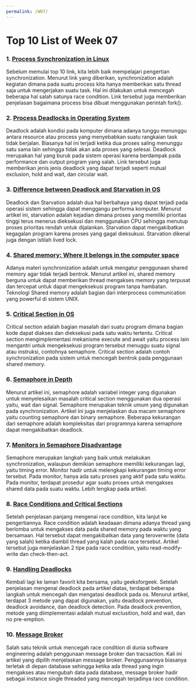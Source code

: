 ```yaml
---
permalink: /W07/
---
```


# Top 10 List of Week 07

### 1. [Process Synchronization in Linux](https://www.tutorialspoint.com/process-synchronization-in-linux#:~:text=Process%20synchronization%20in%20Linux%20involves,process%20is%20the%20child%20process.)
Sebelum memulai top 10 link, kita lebih baik mempelajari pengertian synchronization. Menurut link yang diberikan, synchronization adalah kegiatan dimana pada suatu process kita hanya memberikan satu thread saja untuk mengerjakan suatu task. Hal ini dilakukan untuk mencegah beberapa hal salah satunya race condition. Link tersebut juga memberikan penjelasan bagaimana process bisa dibuat menggunakan perintah fork().

### 2. [Process Deadlocks in Operating System](https://www.tutorialspoint.com/process-deadlocks-in-operating-system)
Deadlock adalah kondisi pada komputer dimana adanya tunggu menunggu antara resource atau process yang menyebabkan suatu rangkaian task tidak berjalan. Biasanya hal ini terjadi ketika dua proses saling menunggu satu sama lain sehingga tidak akan ada proses yang selesai. Deadlock merupakan hal yang buruk pada sistem operasi karena berdampak pada performance dan output program yang salah. Link tersebut juga memberikan jenis jenis deadlock yang dapat terjadi seperti mutual exclusion, hold and wait, dan circular wait.

### 3. [Difference between Deadlock and Starvation in OS](https://www.geeksforgeeks.org/difference-between-deadlock-and-starvation-in-os/)
Deadlock dan Starvation adalah dua hal berbahaya yang dapat terjadi pada operasi sistem sehingga dapat menggangu performa komputer. Menurut artikel ini, starvation adalah kejadian dimana proses yang memiliki prioritas tinggi terus menerus dieksekusi dan menggunakan CPU sehingga menutup proses prioritas rendah untuk dijalankan. Starvation dapat mengakibatkan kegagalan program karena proses yang gagal dieksukusi. Starvation dikenal juga dengan istilah lived lock.

### 4. [Shared memory: Where it belongs in the computer space](https://www.techrepublic.com/article/shared-memory-where-it-belongs-in-the-computer-space/)
Adanya materi synchronization adalah untuk mengatur penggunaan shared memory agar tidak terjadi bentrok. Menurut artikel ini, shared memory berguna untuk dapat memberikan thread mengakses memory yang terpusat dan tercepat untuk dapat mengeksekusi program tanpa hambatan. Teknologi Shared memory adalah bagian dari interprocess communication yang powerful di sistem UNIX.

### 5. [Critical Section in OS](https://www.guru99.com/process-synchronization.html)
Critical section adalah bagian masalah dari suatu program dimana bagian kode dapat diakses dan dieksekusi pada satu waktu tertentu. Critical section mengimplementasi mekanisme execute and await yaitu process lain mengantri untuk mengeksekusi program tersebut menuggu suatu signal atau instruksi, contohnya semaphore. Critical section adalah contoh synchronization pada sistem untuk mencegah bentrok pada penggunaan shared memory.

### 6. [Semaphore in Depth](https://www.tutorialspoint.com/semaphores-in-operating-system)
Menurut artikel ini, semaphore adalah variabel integer yang digunakan untuk menyelesaikan masalah critical section menggunakan dua operasi yaitu, wait dan signal. Semaphore merupakan teknik umum yang digunakan pada synchronization. Artikel ini juga menjelaskan dua macam semaphore yaitu counting semaphore dan binary semaphore. Beberapa kekurangan dari semaphore adalah kompleksitas dari programnya karena semaphore dapat mengakibatkan deadlock. 

### 7. [Monitors in Semaphore Disadvantage](https://www.tutorialspoint.com/monitors-vs-semaphores)
Semaphore merupakan langkah yang baik untuk melakukan synchronization, walaupun demikian semaphore memiliki kekurangan lagi, yaitu timing error. Monitor hadir untuk melengkapi kekurangan timing error tersebut. Pada monitor, hanya ada satu proses yang aktif pada satu waktu. Pada monitor, terdapat prosedur agar suatu proses untuk mengakses shared data pada suatu waktu. Lebih lengkap pada artikel.

### 8. [Race Conditions and Critical Sections](http://tutorials.jenkov.com/java-concurrency/race-conditions-and-critical-sections.html)
Setelah penjelasan panjang mengenai race condition, kita lanjut ke pengertiannya. Race condition adalah keadaaan dimana adanya thread yang berlomba untuk mengakses data pada shared memory pada waktu yang bersamaan. Hal tersebut dapat mengakibatkan data yang teroverwrite (data yang salah) ketika diambil thread yang kalah pada race tersebut. Artikel tersebut juga menjelaskan 2 tipe pada race condition, yaitu read-modify-write dan check-then-act.

### 9. [Handling Deadlocks](https://www.geeksforgeeks.org/handling-deadlocks/)
Kembali lagi ke laman favorit kita bersama, yaitu geeksforgeek. Setelah penjelasan mengenai deadlock pada artikel diatas, terdapat beberapa langkah untuk mencegah dan mengatasi deadlock pada os. Menurut artikel, terdapat 3 metode yang dapat digunakan, yaitu deadlock prevention, deadlock avoidance, dan deadlock detection. Pada deadlock prevention, metode yang diimplementasi adalah mutual exclusition, hold and wait, dan no pre-emption.

### 10. [Message Broker](https://softwareengineering.stackexchange.com/questions/351643/rabbitmq-race-conditions-dependent-messages)
Salah satu teknik untuk mencegah race condition di dunia software engineering adalah penggunaan message broker dan tracsaction. Kali ini artikel yang dipilih menjelaskan message broker. Penggunaannya biasanya terletak di depan database sehingga ketika ada thread yang ingin mengakses atau mengubah data pada database, message broker hadir sebagai instance single threaded yang mencegah terjadinya race condition. 